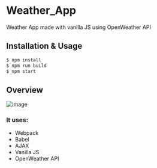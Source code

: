 # Weather_App

Weather App made with vanilla JS using OpenWeather API

## Installation & Usage

```sh
$ npm install
$ npm run build
$ npm start
```
## Overview

![image](https://user-images.githubusercontent.com/65242237/127784290-4e67afd5-ff47-4b35-ac9d-4cbec06ca819.png)

### It uses:
* Webpack
* Babel
* AJAX
* Vanilla JS
* OpenWeather API

